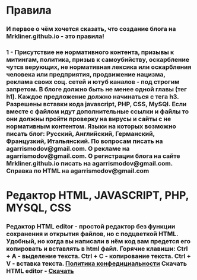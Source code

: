 <h1>Правила</h1>
<h3>И первое о чём хочется сказать, что создание блога на Mrkliner.github.io - это правила!</h3>
<h3>1 - Присутствие не нормативного контента, призывы к митингам, политика, призыв к самоубийству, оскарбление чутсв верующих, не нормативная лексика или оскарбления человека или предприятия, продвижение нацизма, реклама своих соц. сетей и ютуб каналов - под строгим запретом.
  В блоге должно быть не менее одной главы (тег h1). Каждое предложение должно начинаться с тега h3. Разрешены вставки кода javascript, PHP, CSS, MySQl. Если вместе с файлом      идут дополнительные ссылки и файлы то они должны пройти проверку на вирусы и сайты с не нормативным контентом. Языки на которых возможно писать блог: Русский, Английский, Германский, Французкий, Итальянский.
  По вопросам писать на agarrismodov@gmail.com. О рекламе на agarrismodov@gmail.com. О регистрации блога на сайте Mrkliner.github.io писать на agarrismodov@gmail.com. Справка по HTML на agarrismodov@gmail.com</h3>
<h1>Редактор HTML, JAVASCRIPT, PHP, MYSQL, CSS</h1>
<h3>Редактор HTML editor - простой редактор без функции сохранения и открытия файлов, но с подцветкой HTML. Удобный, но
  когда вы написали в нём код вам предется его копировать и вставлять в html файл. Горячие клавиши:
  Ctrl + A - выделение текста.
  Ctrl + C - копирование текста.
  Ctrl + V - вставка текста.
  <a href="https://mrkliner.github.io/Blog/privat_polici">Политика конфедициальности</a>
  Скачать HTML editor - <a href="https://mrkliner.github.io/HTML_editor.exe">Скачать
